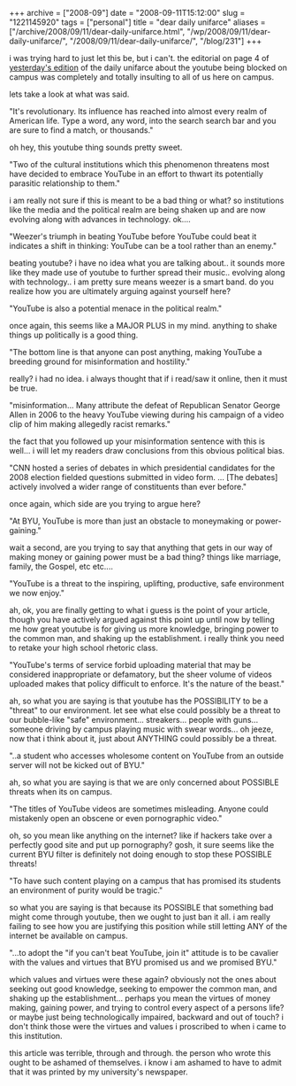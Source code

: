 +++
archive = ["2008-09"]
date = "2008-09-11T15:12:00"
slug = "1221145920"
tags = ["personal"]
title = "dear daily unifarce"
aliases = ["/archive/2008/09/11/dear-daily-unifarce.html", "/wp/2008/09/11/dear-daily-unifarce/", "/2008/09/11/dear-daily-unifarce/", "/blog/231"]
+++

i was trying hard to just let this be, but i can't. the editorial on page
4 of [yesterday's edition][1] of the daily unifarce about the youtube
being blocked on campus was completely and totally insulting to all of us
here on campus.

lets take a look at what was said.

"It's revolutionary. Its influence has reached into almost every realm of
American life. Type a word, any word, into the search search bar and you
are sure to find a match, or thousands."

oh hey, this youtube thing sounds pretty sweet.

"Two of the cultural institutions which this phenomenon threatens most
have decided to embrace YouTube in an effort to thwart its potentially
parasitic relationship to them."

i am really not sure if this is meant to be a bad thing or what? so
institutions like the media and the political realm are being shaken up
and are now evolving along with advances in technology. ok....

"Weezer's triumph in beating YouTube before YouTube could beat it
indicates a shift in thinking: YouTube can be a tool rather than an
enemy."

beating youtube? i have no idea what you are talking about.. it sounds
more like they made use of youtube to further spread their music..
evolving along with technology.. i am pretty sure means weezer is a smart
band. do you realize how you are ultimately arguing against yourself here?

"YouTube is also a potential menace in the political realm."

once again, this seems like a MAJOR PLUS in my mind. anything to shake
things up politically is a good thing.

"The bottom line is that anyone can post anything, making YouTube
a breeding ground for misinformation and hostility."

really? i had no idea. i always thought that if i read/saw it online, then
it must be true.

"misinformation... Many attribute the defeat of Republican Senator George
Allen in 2006 to the heavy YouTube viewing during his campaign of a video
clip of him making allegedly racist remarks."

the fact that you followed up your misinformation sentence with this is
well... i will let my readers draw conclusions from this obvious political
bias.

"CNN hosted a series of debates in which presidential candidates for the
2008 election fielded questions submitted in video form. ... [The debates]
actively involved a wider range of constituents than ever before."

once again, which side are you trying to argue here?

"At BYU, YouTube is more than just an obstacle to moneymaking or
power-gaining."

wait a second, are you trying to say that anything that gets in our way of
making money or gaining power must be a bad thing? things like marriage,
family, the Gospel, etc etc....

"YouTube is a threat to the inspiring, uplifting, productive, safe
environment we now enjoy."

ah, ok, you are finally getting to what i guess is the point of your
article, though you have actively argued against this point up until now
by telling me how great youtube is for giving us more knowledge, bringing
power to the common man, and shaking up the establishment. i really think
you need to retake your high school rhetoric class.

"YouTube's terms of service forbid uploading material that may be
considered inappropriate or defamatory, but the sheer volume of videos
uploaded makes that policy difficult to enforce. It's the nature of the
beast."

ah, so what you are saying is that youtube has the POSSIBILITY to be
a "threat" to our environment. let see what else could possibly be
a threat to our bubble-like "safe" environment... streakers... people with
guns... someone driving by campus playing music with swear words... oh
jeeze, now that i think about it, just about ANYTHING could possibly be
a threat.

"..a student who accesses wholesome content on YouTube from an outside
server will not be kicked out of BYU."

ah, so what you are saying is that we are only concerned about POSSIBLE
threats when its on campus.

"The titles of YouTube videos are sometimes misleading. Anyone could
mistakenly open an obscene or even pornographic video."

oh, so you mean like anything on the internet? like if hackers take over
a perfectly good site and put up pornography? gosh, it sure seems like the
current BYU filter is definitely not doing enough to stop these POSSIBLE
threats!

"To have such content playing on a campus that has promised its students
an environment of purity would be tragic."

so what you are saying is that because its POSSIBLE that something bad
might come through youtube, then we ought to just ban it all. i am really
failing to see how you are justifying this position while still letting
ANY of the internet be available on campus.

"...to adopt the "if you can't beat YouTube, join it" attitude is to be
cavalier with the values and virtues that BYU promised us and we promised
BYU."

which values and virtues were these again? obviously not the ones about
seeking out good knowledge, seeking to empower the common man, and shaking
up the establishment... perhaps you mean the virtues of money making,
gaining power, and trying to control every aspect of a persons life? or
maybe just being technologically impaired, backward and out of touch?
i don't think those were the virtues and values i proscribed to when
i came to this institution.

this article was terrible, through and through. the person who wrote this
ought to be ashamed of themselves. i know i am ashamed to have to admit
that it was printed by my university's newspaper.

[1]: http://newnewsnet.byu.edu/pdf/du20080910.pdf


